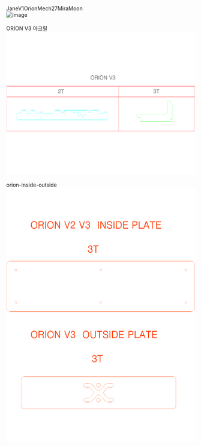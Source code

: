 <br/>JaneV1OrionMech27MiraMoon<br/>![image](./JaneV1OrionMech27MiraMoon.png)<br/>
<br/>ORION V3 아크릴<br/>![image](./ORION%20V3%20아크릴.png)<br/>
<br/>orion-inside-outside<br/>![image](./orion-inside-outside.png)<br/>
